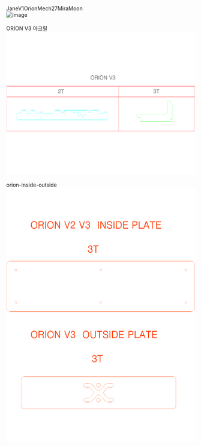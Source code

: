 <br/>JaneV1OrionMech27MiraMoon<br/>![image](./JaneV1OrionMech27MiraMoon.png)<br/>
<br/>ORION V3 아크릴<br/>![image](./ORION%20V3%20아크릴.png)<br/>
<br/>orion-inside-outside<br/>![image](./orion-inside-outside.png)<br/>
